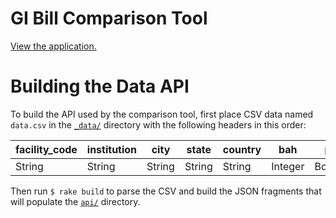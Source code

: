 # GI Bill Comparison Tool

[View the application.](http://department-of-veterans-affairs.github.io/gi-bill-comparison-tool/)

# Building the Data API

To build the API used by the comparison tool, first place CSV data named `data.csv` in the [`_data/`](/_data) directory with the following headers in this order:

| facility_code | institution | city   | state  | country | bah     | poe     | yr      | gibill  | cross   | grad_rate | grad_rate_rank | default_rate | avg_stu_loan_debt | avg_stu_loan_debt_rank | indicator_group | salary | zip    | email  |
| ------------- | ----------- | ------ | ------ | ------- | ------- | ------- | ------- | ------- | ------- | --------- | -------------- | ------------ | ----------------- | ---------------------- | --------------- | ------ | ------ | ------ |
| String        | String      | String | String | String  | Integer | Boolean | Boolean | Integer | Integer | Float     | Integer        | Float        | Integer           | Integer                | Integer         | String | String | String |

Then run `$ rake build` to parse the CSV and build the JSON fragments that will populate the [`api/`](/api) directory.
